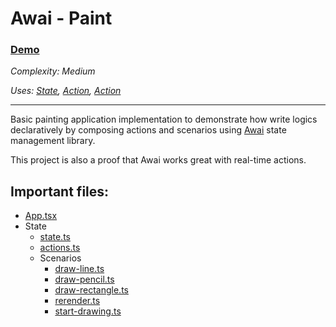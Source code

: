 # Awai - Paint

### [Demo](https://awai-paint.vercel.app)

_Complexity: Medium_

_Uses: [State](https://awai.js.org/state), [Action](https://awai.js.org/action), [Action](https://awai.js.org/scenario)_

---

Basic painting application implementation to demonstrate how write logics declaratively by composing actions and scenarios using [Awai](https://awai.js.org) state management library.

This project is also a proof that Awai works great with real-time actions.

## Important files:
- [App.tsx](./src/App.tsx)
- State
  - [state.ts](./src/state/state.ts)
  - [actions.ts](./src/state/actions.ts)
  - Scenarios
    - [draw-line.ts](./src/state/scenarios/draw-line.ts)
    - [draw-pencil.ts](./src/state/scenarios/draw-pencil.ts)
    - [draw-rectangle.ts](./src/state/scenarios/draw-rectangle.ts)
    - [rerender.ts](./src/state/scenarios/rerender.ts)
    - [start-drawing.ts](./src/state/scenarios/start-drawing.ts)
